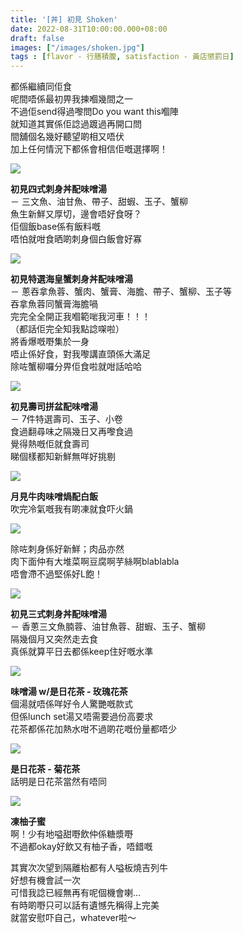 ```yaml
---
title: '[丼] 初見 Shoken'
date: 2022-08-31T10:00:00.000+08:00
draft: false
images: ["/images/shoken.jpg"]
tags : [flavor - 行膳積腹, satisfaction - 黃店懲罰日]
---
```


都係繼續同佢食  
呢間唔係最初畀我揀嗰幾間之一  
不過佢send得過嚟問Do you want this嗰陣  
就知道其實係佢諗過踱過再開口問  
間舖個名幾好聽望啲相又唔伏  
加上任何情況下都係會相信佢嘅選擇啊！  

![](/images/shoken.jpg)

**初見四式刺身丼配味噌湯**  
－ 三文魚、油甘魚、帶子、甜蝦、玉子、蟹柳  
魚生新鮮又厚切，邊會唔好食呀？  
佢個飯base係有飯料嘅  
唔怕就咁食晒啲刺身個白飯會好寡  

![](/images/shoken1.jpg)

**初見特選海皇蟹刺身丼配味噌湯**  
－ 蔥吞拿魚蓉、蟹肉、蟹膏、海膽、帶子、蟹柳、玉子等  
吞拿魚蓉同蟹膏海膽喎  
完完全全開正我嗰範啱我河車！！！  
（都話佢完全知我點諗㗎啦）  
將香爆嘅嘢集於一身  
唔止係好食，對我嚟講直頭係大滿足  
除咗蟹柳囉分畀佢食啦就咁話哈哈  

![](/images/shoken2.jpg)

**初見壽司拼盆配味噌湯**  
－ 7件特選壽司、玉子、小卷  
食過翻尋味之隔幾日又再嚟食過  
覺得熱嘅佢就食壽司  
睇個樣都知新鮮無咩好挑剔  

![](/images/shoken3.jpg)

**月見牛肉味噌煱配白飯**  
吹完冷氣嘅我有啲凍就食吓火鍋  

![](/images/shoken4.jpg)

除咗刺身係好新鮮；肉品亦然  
肉下面仲有大堆菜啊豆腐啊芋絲啊blablabla  
唔會滯不過堅係好L飽！  

![](/images/shoken7.jpg)

**初見三式刺身丼配味噌湯**  
－ 香蔥三文魚腩蓉、油甘魚蓉、甜蝦、玉子、蟹柳  
隔幾個月又突然走去食  
真係就算平日去都係keep住好嘅水準

![](/images/shoken5.jpg)

**味噌湯 w/是日花茶 - 玫瑰花茶**  
個湯就唔係咩好令人驚艷嘅款式  
但係lunch set湯又唔需要過份高要求  
花茶都係花加熱水咁不過啲花嘅份量都唔少  

![](/images/shoken6.jpg)

**是日花茶 - 菊花茶**  
話明是日花茶當然有唔同  

![](/images/shoken8.jpg)

**凍柚子蜜**  
啊！少有地嗌甜嘢飲仲係糖漿嘢   
不過都okay好飲又有柚子香，唔錯嘅   
  
其實次次望到隔離枱都有人嗌板燒吉列牛  
好想有機會試一次  
可惜我諗已經無再有呢個機會喇...  
有時啲嘢只可以話有遺憾先稱得上完美  
就當安慰吓自己，whatever啦～  
